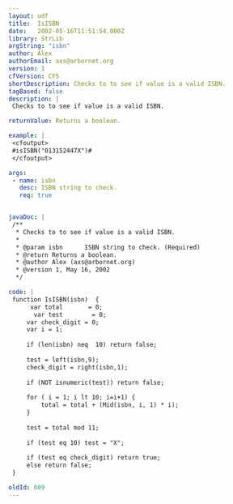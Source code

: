 ```yaml
---
layout: udf
title:  IsISBN
date:   2002-05-16T11:51:54.000Z
library: StrLib
argString: "isbn"
author: Alex
authorEmail: axs@arbornet.org
version: 1
cfVersion: CF5
shortDescription: Checks to to see if value is a valid ISBN.
tagBased: false
description: |
 Checks to to see if value is a valid ISBN.

returnValue: Returns a boolean.

example: |
 <cfoutput>
 #isISBN("013152447X")#
 </cfoutput>

args:
 - name: isbn
   desc: ISBN string to check.
   req: true


javaDoc: |
 /**
  * Checks to to see if value is a valid ISBN.
  * 
  * @param isbn      ISBN string to check. (Required)
  * @return Returns a boolean. 
  * @author Alex (axs@arbornet.org) 
  * @version 1, May 16, 2002 
  */

code: |
 function IsISBN(isbn)  {
      var total       = 0;
       var test        = 0;
     var check_digit = 0;
     var i = 1;
     
     if (len(isbn) neq  10) return false;
     
     test = left(isbn,9);
     check_digit = right(isbn,1);
     
     if (NOT isnumeric(test)) return false;
     
     for ( i = 1; i lt 10; i=i+1) {
         total = total + (Mid(isbn, i, 1) * i);
     }
 
     test = total mod 11; 
 
     if (test eq 10) test = "X";
             
     if (test eq check_digit) return true;
     else return false;
 }

oldId: 609
---
```


